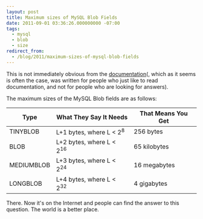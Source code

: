 ```yaml
---
layout: post
title: Maximum sizes of MySQL Blob Fields
date: 2011-09-01 03:36:26.000000000 -07:00
tags:
  - mysql
  - blob
  - size
redirect_from:
  - /blog/2011/maximum-sizes-of-mysql-blob-fields
---
```


This is not immediately obvious from the [documentation](http://dev.mysql.com/doc/refman/5.0/en/storage-requirements.html)(, which as it seems is often the case, was written for people who just like to read documentation, and not for people who are looking for answers).

The maximum sizes of the MySQL Blob fields are as follows:

| Type       | What They Say It Needs                 | That Means You Get |
| ---------- | -------------------------------------- | ------------------ |
| TINYBLOB   | L+1 bytes, where L &lt; 2<sup>8</sup>  | 256 bytes          |
| BLOB       | L+2 bytes, where L &lt; 2<sup>16</sup> | 65 kilobytes       |
| MEDIUMBLOB | L+3 bytes, where L &lt; 2<sup>24</sup> | 16 megabytes       |
| LONGBLOB   | L+4 bytes, where L &lt; 2<sup>32</sup> | 4 gigabytes        |

There. Now it's on the Internet and people can find the answer to this question. The world is a better place.
